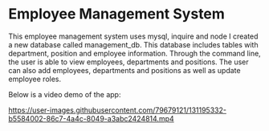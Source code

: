 # Employee Management System

This employee management system uses mysql, inquire and node I created a new database called management_db. This database includes tables with department, position and employee information. Through the command line, the user is able to view employees, departments and positions. The user can also add employees, departments and positions as well as update employee roles. 

Below is a video demo of the app: 

https://user-images.githubusercontent.com/79679121/131195332-b5584002-86c7-4a4c-8049-a3abc2424814.mp4

